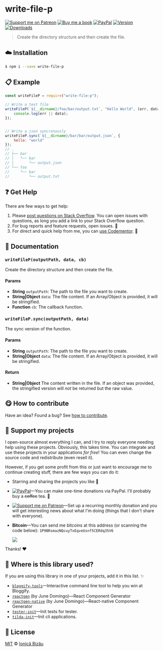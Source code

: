 
# write-file-p

 [![Support me on Patreon][badge_patreon]][patreon] [![Buy me a book][badge_amazon]][amazon] [![PayPal][badge_paypal_donate]][paypal-donations] [![Version](https://img.shields.io/npm/v/write-file-p.svg)](https://www.npmjs.com/package/write-file-p) [![Downloads](https://img.shields.io/npm/dt/write-file-p.svg)](https://www.npmjs.com/package/write-file-p)

> Create the directory structure and then create the file.

## :cloud: Installation

```sh
$ npm i --save write-file-p
```


## :clipboard: Example



```js
const writeFileP = require("write-file-p");

// Write a text file
writeFileP(`${__dirname}/foo/bar/output.txt`, "Hello World", (err, data) => {
    console.log(err || data);
});


// Write a json syncronously
writeFileP.sync(`${__dirname}/bar/bar/output.json`, {
    hello: "world"
});
// .
// ├── bar
// │   └── bar
// │       └── output.json
// └── foo
//     └── bar
//         └── output.txt
```

## :question: Get Help

There are few ways to get help:

 1. Please [post questions on Stack Overflow](https://stackoverflow.com/questions/ask). You can open issues with questions, as long you add a link to your Stack Overflow question.
 2. For bug reports and feature requests, open issues. :bug:
 3. For direct and quick help from me, you can [use Codementor](https://www.codementor.io/johnnyb). :rocket:


## :memo: Documentation


### `writeFileP(outputPath, data, cb)`
Create the directory structure and then create the file.

#### Params
- **String** `outputPath`: The path to the file you want to create.
- **String|Object** `data`: The file content. If an Array/Object is provided, it will be stringified.
- **Function** `cb`: The callback function.

### `writeFileP.sync(outputPath, data)`
The sync version of the function.

#### Params
- **String** `outputPath`: The path to the file you want to create.
- **String|Object** `data`: The file content. If an Array/Object is provided, it will be stringified.

#### Return
- **String|Object** The content written in the file. If an object was provided, the stringified version will *not* be returned but the raw value.



## :yum: How to contribute
Have an idea? Found a bug? See [how to contribute][contributing].


## :sparkling_heart: Support my projects

I open-source almost everything I can, and I try to reply everyone needing help using these projects. Obviously,
this takes time. You can integrate and use these projects in your applications *for free*! You can even change the source code and redistribute (even resell it).

However, if you get some profit from this or just want to encourage me to continue creating stuff, there are few ways you can do it:

 - Starring and sharing the projects you like :rocket:
 - [![PayPal][badge_paypal]][paypal-donations]—You can make one-time donations via PayPal. I'll probably buy a ~~coffee~~ tea. :tea:
 - [![Support me on Patreon][badge_patreon]][patreon]—Set up a recurring monthly donation and you will get interesting news about what I'm doing (things that I don't share with everyone).
 - **Bitcoin**—You can send me bitcoins at this address (or scanning the code below): `1P9BRsmazNQcuyTxEqveUsnf5CERdq35V6`

    ![](https://i.imgur.com/z6OQI95.png)

Thanks! :heart:


## :dizzy: Where is this library used?
If you are using this library in one of your projects, add it in this list. :sparkles:


 - [`bloggify-tools`](https://github.com/Bloggify/bloggify-tools)—Interactive command line tool to help you win at Bloggify.
 - [`reactgen`](https://github.com/CynderTech/reactgen#readme) (by June Domingo)—React Component Generator
 - [`reactgen-native`](https://github.com/JuneDomingo/reactgen-native#readme) (by June Domingo)—React-native Component Generator
 - [`tester-init`](https://github.com/IonicaBizau/tester-init#readme)—Init tests for tester.
 - [`tilda-init`](https://github.com/IonicaBizau/tilda-init#readme)—Init cli applications.

## :scroll: License

[MIT][license] © [Ionică Bizău][website]

[badge_patreon]: http://ionicabizau.github.io/badges/patreon.svg
[badge_amazon]: http://ionicabizau.github.io/badges/amazon.svg
[badge_paypal]: http://ionicabizau.github.io/badges/paypal.svg
[badge_paypal_donate]: http://ionicabizau.github.io/badges/paypal_donate.svg
[patreon]: https://www.patreon.com/ionicabizau
[amazon]: http://amzn.eu/hRo9sIZ
[paypal-donations]: https://www.paypal.com/cgi-bin/webscr?cmd=_s-xclick&hosted_button_id=RVXDDLKKLQRJW
[donate-now]: http://i.imgur.com/6cMbHOC.png

[license]: http://showalicense.com/?fullname=Ionic%C4%83%20Biz%C4%83u%20%3Cbizauionica%40gmail.com%3E%20(https%3A%2F%2Fionicabizau.net)&year=2016#license-mit
[website]: https://ionicabizau.net
[contributing]: /CONTRIBUTING.md
[docs]: /DOCUMENTATION.md
